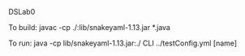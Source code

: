 DSLab0

To build:
    javac -cp ./:lib/snakeyaml-1.13.jar *.java

To run:
    java -cp lib/snakeyaml-1.13.jar:./ CLI ../testConfig.yml [name]
